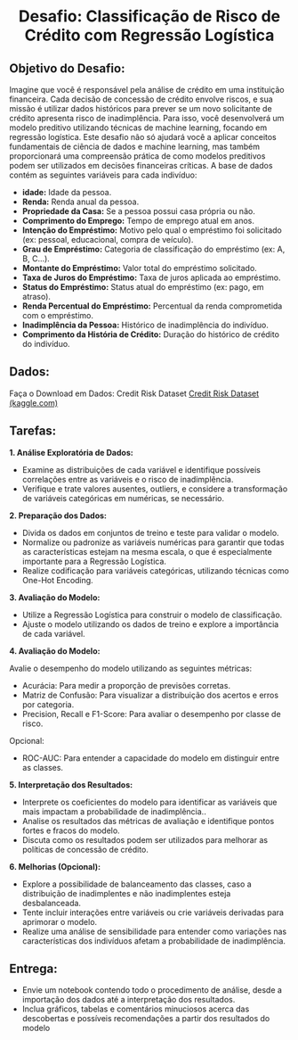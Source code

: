 <div style = "text-align: center">
    
# Desafio: Classificação de Risco de Crédito com Regressão Logística 
</div>

## Objetivo do Desafio: 

Imagine que você é responsável pela análise de crédito em uma instituição financeira. Cada decisão de concessão de crédito envolve riscos, e sua missão é utilizar dados históricos para prever se um novo solicitante de crédito apresenta risco de inadimplência. Para isso, você desenvolverá um modelo preditivo utilizando técnicas de machine learning, focando em regressão logística. Este desafio não só ajudará você a aplicar conceitos fundamentais de ciência de dados e machine learning, mas também proporcionará uma compreensão prática de como modelos preditivos podem ser utilizados em decisões financeiras críticas.  A base de dados contém as seguintes variáveis para cada indivíduo: 

- **idade:** Idade da pessoa.
- **Renda:** Renda anual da pessoa. 
- **Propriedade da Casa:** Se a pessoa possui casa própria ou não. 
- **Comprimento do Emprego:** Tempo de emprego atual em anos. 
- **Intenção do Empréstimo:** Motivo pelo qual o empréstimo foi solicitado 
(ex: pessoal, educacional, compra de veículo). 
- **Grau de Empréstimo:** Categoria de classificação do empréstimo (ex: A, 
B, C...). 
- **Montante do Empréstimo:** Valor total do empréstimo solicitado. 
- **Taxa de Juros do Empréstimo:** Taxa de juros aplicada ao empréstimo. 
- **Status do Empréstimo:** Status atual do empréstimo (ex: pago, em 
atraso). 
- **Renda Percentual do Empréstimo:** Percentual da renda comprometida 
com o empréstimo. 
- **Inadimplência da Pessoa:** Histórico de inadimplência do indivíduo. 
- **Comprimento da História de Crédito:** Duração do histórico de crédito 
do indivíduo.

## Dados: 
Faça o Download em Dados: Credit Risk Dataset [Credit Risk Dataset (kaggle.com)](https://www.kaggle.com/datasets/laotse/credit-risk-dataset)

## Tarefas:

**1. Análise Exploratória de Dados:**

- Examine as distribuições de cada variável e identifique possíveis 
correlações entre as variáveis e o risco de inadimplência. 
- Verifique e trate valores ausentes, outliers, e considere a 
transformação de variáveis categóricas em numéricas, se 
necessário. 


**2. Preparação dos Dados:**

- Divida os dados em conjuntos de treino e teste para validar o 
modelo.
- Normalize ou padronize as variáveis numéricas para garantir que 
todas as características estejam na mesma escala, o que é 
especialmente importante para a Regressão Logística.
- Realize codificação para variáveis categóricas, utilizando técnicas 
como One-Hot Encoding. 



**3. Avaliação do Modelo:**

- Utilize a Regressão Logística para construir o modelo de 
classificação.
- Ajuste o modelo utilizando os dados de treino e explore a 
importância de cada variável. 



**4. Avaliação do Modelo:**

Avalie o desempenho do modelo utilizando as seguintes métricas: 

- Acurácia: Para medir a proporção de previsões corretas. 
- Matriz de Confusão: Para visualizar a distribuição dos acertos e erros por categoria.
- Precision, Recall e F1-Score: Para avaliar o desempenho por classe de risco. 

Opcional: 
- ROC-AUC: Para entender a capacidade do modelo em distinguir entre as classes. 



**5. Interpretação dos Resultados:**

- Interprete os coeficientes do modelo para identificar as variáveis que mais impactam a probabilidade de inadimplência.. 
- Analise os resultados das métricas de avaliação e identifique pontos fortes e fracos do modelo.
- Discuta como os resultados podem ser utilizados para melhorar as políticas de concessão de crédito. 


**6. Melhorias (Opcional):**

- Explore a possibilidade de balanceamento das classes, caso a distribuição de inadimplentes e não inadimplentes esteja desbalanceada.
- Tente incluir interações entre variáveis ou crie variáveis derivadas para aprimorar o modelo.
- Realize uma análise de sensibilidade para entender como  variações nas características dos indivíduos afetam a probabilidade de inadimplência. 


## **Entrega:**

- Envie um notebook contendo todo o procedimento de análise, desde a importação dos dados até a interpretação dos resultados.
- Inclua gráficos, tabelas e comentários minuciosos acerca das descobertas e possíveis recomendações a partir dos resultados do modelo
